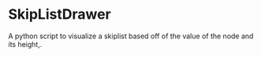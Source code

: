 # SkipListDrawer
A python script to visualize a skiplist based off of the value of the node and its height,.
